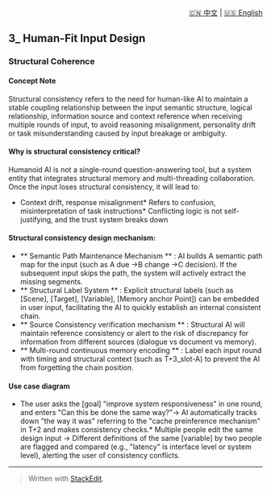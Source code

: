 <p align="right">
  <a href="/AI_structure_reasoning_Fit-human/zh/#/3_human_interface_design/3.1_Structural%20consistency.md">🇨🇳 中文</a> | <a href="/AI_structure_reasoning_Fit-human/en/#/3_human_interface_design/3.1_Structural%20consistency.md">🇺🇸 English</a>
</p>

  
 ## 3\_ Human-Fit Input Design

### Structural Coherence
#### Concept Note
Structural consistency refers to the need for human-like AI to maintain a stable coupling relationship between the input semantic structure, logical relationship, information source and context reference when receiving multiple rounds of input, to avoid reasoning misalignment, personality drift or task misunderstanding caused by input breakage or ambiguity.

#### Why is structural consistency critical?
Humanoid AI is not a single-round question-answering tool, but a system entity that integrates structural memory and multi-threading collaboration. Once the input loses structural consistency, it will lead to:

* Context drift, response misalignment* Refers to confusion, misinterpretation of task instructions* Conflicting logic is not self-justifying, and the trust system breaks down
#### Structural consistency design mechanism:
* ** Semantic Path Maintenance Mechanism ** : AI builds A semantic path map for the input (such as A due →B change →C decision). If the subsequent input skips the path, the system will actively extract the missing segments.
* ** Structural Label System ** : Explicit structural labels (such as [Scene], [Target], [Variable], [Memory anchor Point]) can be embedded in user input, facilitating the AI to quickly establish an internal consistent chain.
* ** Source Consistency verification mechanism ** : Structural AI will maintain reference consistency or alert to the risk of discrepancy for information from different sources (dialogue vs document vs memory).
* ** Multi-round continuous memory encoding ** : Label each input round with timing and structural context (such as T+3\_slot-A) to prevent the AI from forgetting the chain position.

#### Use case diagram
* The user asks the [goal] "improve system responsiveness" in one round, and enters "Can this be done the same way?"→ AI automatically tracks down "the way it was" referring to the "cache preinference mechanism" in T+2 and makes consistency checks.* Multiple people edit the same design input → Different definitions of the same [variable] by two people are flagged and compared (e.g., "latency" is interface level or system level), alerting the user of consistency conflicts.

---


> Written with [StackEdit](https://stackedit.io/).
